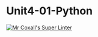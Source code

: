# Unit4-01-Python
[![Mr Coxall's Super Linter](https://github.com/ICS3U-Programming-KevinC/Unit4-01-Python/workflows/Mr%20Coxall's%20Super%20Linter/badge.svg)](https://github.com/ICS3U-Programming-KevinC/Unit4-01-Python/actions/)
